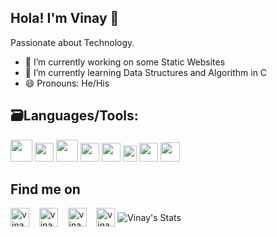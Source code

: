 ## Hola! I'm Vinay 👋

Passionate about Technology. 
- 🔭 I’m currently working on some Static Websites
- 🌱 I’m currently learning Data Structures and Algorithm in C
- 😄 Pronouns: He/His


## 🗃Languages/Tools:

<p>		
<img src = "https://cdn.iconscout.com/icon/free/png-512/c-programming-569564.png" width="35">
<img src = "https://user-images.githubusercontent.com/42747200/46140125-da084900-c26d-11e8-8ea7-c45ae6306309.png" width="30">
<img src = "https://images.vexels.com/media/users/3/166401/isolated/preview/b82aa7ac3f736dd78570dd3fa3fa9e24-java-programming-language-icon-by-vexels.png" width="35">
<img src = "https://cdn.iconscout.com/icon/free/png-256/html5-40-1175193.png" width = "30">
<img src = "https://cdn4.iconfinder.com/data/icons/social-media-logos-6/512/121-css3-512.png" width = "30">
<img src = "https://upload.wikimedia.org/wikipedia/commons/thumb/9/99/Unofficial_JavaScript_logo_2.svg/1024px-Unofficial_JavaScript_logo_2.svg.png" width = "22" height="26">

<img src = "https://i2.wp.com/blogs.perficient.com/files/2015/09/Azure-SQL-Database.png?fit=512%2C512&ssl=1" width = "30">
<img src = "https://upload.wikimedia.org/wikipedia/commons/thumb/3/35/Tux.svg/1200px-Tux.svg.png" width="31">	

	
</p>

## Find me on
 
 <p align="left">
  <a href="https://linkedin.com/in/vinayyy031" target="blank"><img align="center" src="https://cdn.jsdelivr.net/npm/simple-icons@3.0.1/icons/linkedin.svg" alt="vinayyy031" height="30" width="30" /></a> &nbsp;&nbsp;
  <a href="https://instagram.com/vinayyy031" target="blank"><img align="center" src="https://cdn.jsdelivr.net/npm/simple-icons@3.0.1/icons/instagram.svg" alt="vinayyy031" height="30" width="30" /></a> &nbsp;&nbsp;
<a href="https://twitter.com/vinayyy031" target="blank"><img align="center" src="https://cdn.jsdelivr.net/npm/simple-icons@3.0.1/icons/twitter.svg" alt="vinayyy031" height="30" width="30" /></a> &nbsp;&nbsp;
<a href="mailto:vinay.unision@gmail.com" target="blank"><img align="center" src="https://cdn.jsdelivr.net/npm/simple-icons@3.0.1/icons/gmail.svg" alt="vinay.unision@gmail.com" height="30" width="30" /></a>
	
	
<img align="center" src="https://github-readme-stats.anuraghazra1.vercel.app/api?username=vinayyy031&show_icons=true&include_all_commits=true&theme=material-palenight" alt="Vinay's Stats" />
</p>
